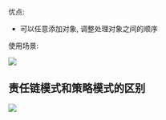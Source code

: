 优点:

- 可以任意添加对象, 调整处理对象之间的顺序

使用场景:

![](https://youpaiyun.zongqilive.cn/image/20210307183453.png)



## 责任链模式和策略模式的区别

![](https://youpaiyun.zongqilive.cn/image/20210307183557.png)

